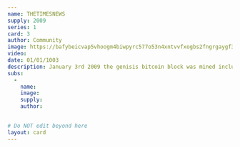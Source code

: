 ```yaml
---
name: THETIMESNEWS
supply: 2009
series: 1
card: 3
author: Community
image: https://bafybeicvap5vhoogm4biwpyrc577o53n4xntvvfxogbs2fngrgaygf3tbm.ipfs.nftstorage.link/
video: 
date: 01/01/1003
description: January 3rd 2009 the genisis bitcoin block was mined including the message "The Times 03/Jan/2009 Chancellor on brink of second bailout for banks". <br> Below you will find various iterations of the original newspaper cover, made by artist in the community. Join the telegram group to find out how you can add your own interation to this sub series. Holders of the main asset will be dropped new iterations as they come out. 
subs: 
  -
    name: 
    image: 
    supply:    
    author: 
    

# Do NOT edit beyond here
layout: card
---
```

